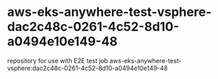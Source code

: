 # aws-eks-anywhere-test-vsphere-dac2c48c-0261-4c52-8d10-a0494e10e149-48
repository for use with E2E test job aws-eks-anywhere-test-vsphere:dac2c48c-0261-4c52-8d10-a0494e10e149-48
